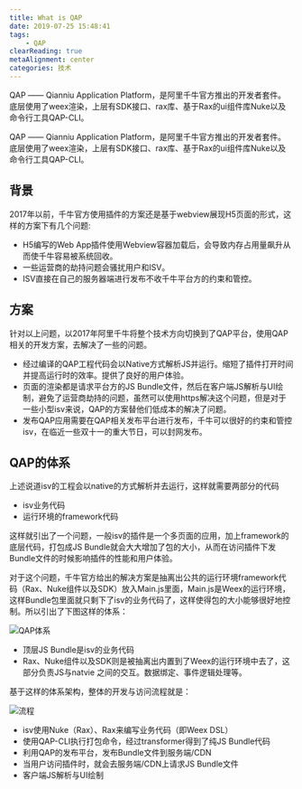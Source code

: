 ```yaml
---
title: What is QAP
date: 2019-07-25 15:48:41
tags:
    - QAP
clearReading: true
metaAlignment: center
categories: 技术
---
```


QAP —— Qianniu Application Platform，是阿里千牛官方推出的开发者套件。底层使用了weex渲染，上层有SDK接口、rax库、基于Rax的ui组件库Nuke以及命令行工具QAP-CLI。

<!-- excerpt -->

QAP —— Qianniu Application Platform，是阿里千牛官方推出的开发者套件。底层使用了weex渲染，上层有SDK接口、rax库、基于Rax的ui组件库Nuke以及命令行工具QAP-CLI。

## 背景

2017年以前，千牛官方使用插件的方案还是基于webview展现H5页面的形式，这样的方案下有几个问题:

- H5编写的Web App插件使用Webview容器加载后，会导致内存占用量飙升从而使千牛容易被系统回收。
- 一些运营商的劫持问题会骚扰用户和ISV。
- ISV直接在自己的服务器端进行发布不收千牛平台方的约束和管控。

## 方案

针对以上问题，以2017年阿里千牛将整个技术方向切换到了QAP平台，使用QAP相关的开发方案，去解决了一些的问题。

- 经过编译的QAP工程代码会以Native方式解析JS并运行。缩短了插件打开时间并提高运行时的效率。提供了良好的用户体验。
- 页面的渲染都是请求平台方的JS Bundle文件，然后在客户端JS解析与UI绘制，避免了运营商劫持的问题，虽然可以使用https解决这个问题，但是对于一些小型isv来说，QAP的方案替他们低成本的解决了问题。
- 发布QAP应用需要在QAP相关发布平台进行发布，千牛可以很好的约束和管控isv，在临近一些双十一的重大节日，可以封网发布。

## QAP的体系
上述说道isv的工程会以native的方式解析并去运行，这样就需要两部分的代码
- isv业务代码
- 运行环境的framework代码

这样就引出了一个问题，一般isv的插件是一个多页面的应用，加上framework的底层代码，打包成JS Bundle就会大大增加了包的大小，从而在访问插件下发Bundle文件的时候影响插件的性能和用户体验。

对于这个问题，千牛官方给出的解决方案是抽离出公共的运行环境framework代码（Rax、Nuke组件以及SDK）放入Main.js里面，Main.js是Weex的运行环境，这样Bundle包里面就只剩下了isv的业务代码了，这样使得包的大小能够很好地控制。所以引出了下图这样的体系：

![QAP体系](https://cdn.nlark.com/yuque/0/2019/png/103782/1563981630054-7e7cccc3-87a0-4715-8a2e-0d8b65171bf3.png?x-oss-process=image/resize,w_555)

- 顶层JS Bundle是isv的业务代码
- Rax、Nuke组件以及SDK则是被抽离出内置到了Weex的运行环境中去了，这部分负责JS与natvie 之间的交互。数据绑定、事件逻辑处理等。


基于这样的体系架构，整体的开发与访问流程就是：

![流程](https://cdn.nlark.com/yuque/0/2019/png/103782/1564047395539-aadd38ec-79c6-4ee4-a91d-71102d5bd29b.png?x-oss-process=image/resize,w_646)

- isv使用Nuke（Rax）、Rax来编写业务代码（即Weex DSL）
- 使用QAP-CLI执行打包命令，经过transformer得到了纯JS Bundle代码
- 利用QAP的发布平台，发布Bundle文件到服务端/CDN
- 当用户访问插件时，就会去服务端/CDN上请求JS Bundle文件
- 客户端JS解析与UI绘制




